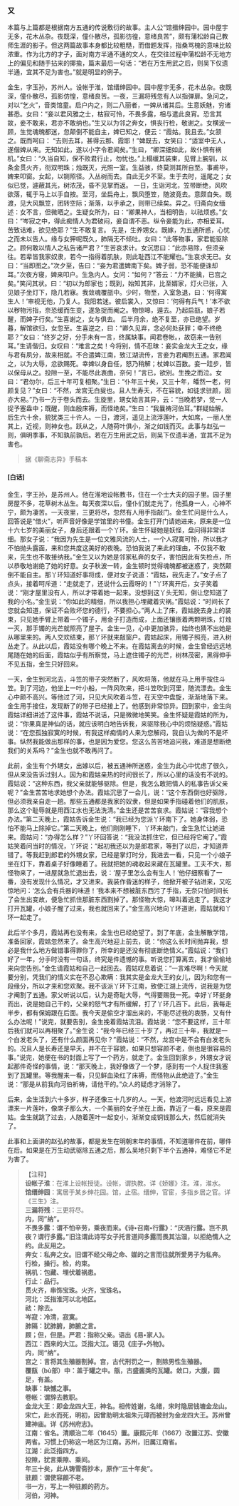 <script type="text/javascript">
    var head = document.getElementsByTagName('head')[0];
    cssURL = '/public/liao.css';
    linkTag = document.createElement('link');
    linkTag.href = cssURL;
    linkTag.setAttribute('type','text/css');
    linkTag.setAttribute('rel','stylesheet');
    head.appendChild(linkTag);
</script>
### 又

本篇与上篇都是根据南方五通的传说敷衍的故事。主人公“馆搢绅园中。园中屋宇无多，花木丛杂。夜既深，僮仆散尽，孤影彷徨，意绪良苦”，颇有蒲松龄自己教师生涯的影子。但这两篇故事本身都比较粗糙，而借题发挥，指桑骂槐的意味比较浓重。作为北方的才子，面对南方半通不通的文人，在交往过程中蒲松龄不无地方上的偏见和随手拈来的揶揄，篇末最后一句话：“若在万生用武之后，则吴下仅遗半通，宜其不足为害也。”就是明显的例子。

金生，字玉孙，苏州人。设帐于淮，馆缙绅园中。园中屋宇无多，花木丛杂。夜既深，僮仆散尽，孤影仿惶，意绪良苦。一夜，三漏将残忽有人以指弹扉。急问之，对以“乞火”，音类馆童。启户内之，则二八丽者，一婢从诸其后。生意妖魅，穷诸甚悉。女曰：“妾以君风雅之士，枯寂可怜，不畏多露，相与遣此良宵。恐言其故，妾不敢来，君亦不敢纳也。”生又以为邻之奔女，惧丧行检，敬谢之。女横波一顾，生觉魂魄都迷，忽颠倒不能自主，婢已知之，便云：“霞姑。我且去。”女颔之。既而呵曰：
“去则去耳，甚得云那、霞耶！”婢既去，女笑曰：“适室中无人，遂偕婢从来。无知如此，遂以小字令君闻矣。”生曰，“卿深细如此，故仆惧有祸机。”女曰：“久当自知，保不败君行止，勿忧也。”上榻缓其装柬，见臂上腕钏，以条金贯火齐，衔双明珠；烛既灭，光照一室。生益骇，终莫测其所自至。事甫毕，婢来叩窗。女起，以铡照径。入丛树而去。自此无夕不至。生于去时，遥尾之；女似已觉，遽蔽其光，树浓茂，昏不见掌而返。
一日，生诣河北，笠带断绝，风吹欲落，辄于马上以手自按。至河，坐扁舟上，飘风堕笠，随波竟去。意颇自失。既渡，见大风飘笠，团转空际；渐落，以手承之，则带已续矣。异之。归斋向女缅述：女不言，但微晒之。生疑女所为，曰：“卿果神人，当相明告，以祛烦惑。”女曰：“岑寂之中，得此痴情人为君破闷，妾自谓不恶。纵令妾能为此，亦相爱耳。苦致诘难，欲见绝耶？”生不敢复言。
先是，生养甥女。既嫁，为五通所惑，心忧之而未以告人。缘与女狎呢既久，肺隔无不倾吐。女曰：“此等物事，家君能驱除之。顾何敢以情人之私告诸严君？”生苦哀求计。女沉思曰：“此亦易除，但须亲往。若辈皆我家奴隶，若今一指得着肌肤，则此耻西江不能耀也。”生哀求无已。女曰：“当即图之。”次夕至，告曰：“妾为君遣婢南下矣。婢子弱，恐不能便诛却耳。”次夜方寝，婢来叩户。生急内人。女问：“如何？”答云：“力不能擒，已宫之矣。”笑问其状。曰：“初以为郎家也；既到，始知其非，比至婿家，灯火已张，入见娘子坐灯下，隐几若寐。我敛魂覆瓿中。少时，物至，入室急退，曰：‘何得寓生人！’审视无他，乃复人。我阳若迷。彼启裳入，又惊曰：‘何得有兵气！’本不欲以秽物污指，奈恐缓而生变，遂急捉而阉之。物惊嗥，遁去。乃起启瓿，娘子若醒，而婢子行矣。”生喜谢之，女与俱去。
后半月余，绝不复至，亦已绝望。岁暮，解馆欲归，女忽至。生喜逆之，曰：“卿久见弃，念必何处获罪；幸不终绝耶？”女曰：“终岁之好，分手未有一言，终属缺事。闻君卷帐。，故窃来一告别耳。”生请偕归。女叹曰：“难言之矣！今将别，情不忍昧：妾实金龙大王之女，缘与君有夙分，故来相就。不合遣婢江南，致江湖流传，言妾为君阉割五通。家君闻之，以为大辱，忿欲赐死。幸婢以身自任，怒乃稍解；杖婢以百数。妾一跬步，皆以保母从之。投隙一至，不能尽此衷曲，奈何！”言已，欲别。生挽之而泣。女曰：“君勿尔，后三十年可复相聚。”生日：“仆年三十矣，又三十年，皤然一老，何颜复见？”女曰：“不然，龙宫无白叟也。且人生寿夭，不在容貌，如徒求驻颜，固亦大易。”乃书一方于卷头而去。生旋里，甥女始言其异，云：“当晚若梦，觉一人捉予塞盎中；既醒，则血殷床褥，而怪绝矣。”生曰：“我曩祷河伯耳。”群疑始解。
后生六十余，貌犹类三十许人。一日，渡河，遥见上流浮莲叶，大如席，一丽人坐其上，近视，则神女也。跃从之，人随荷叶俱小，渐之如钱而灭。此事与赵弘一则，俱明季事，不知孰前孰后。若在万生用武之后，则吴下仅遗半通，宜其不足为害也。

</section>

> 据《聊斋志异》手稿本

#### [白话]
<aside>

金生，字王孙，是苏州人。他在淮地设帐教书，住在一个士大夫的园子里。园子里房屋不多，花草树木丛生。每天夜深以后，僮仆们就走光了，他孤身一人，心神不宁，颇为凄苦。一天夜里，三更将尽，忽然有人用手指敲门。金生忙问是什么人，回答说是“借火”，听声音好像是学馆里的书僮。金生打开门请她进来，原来是一位十六七岁的美丽女子，身后还跟着一个丫环。金生怀疑她是妖怪，盘问得非常详细。那女子说：“我因为先生是一位文雅风流的人士，一个人寂寞可怜，所以我才不怕抛头露面，来和您共度这美好的夜晚。恐怕我说了来此的理由，不仅我不敢来，先生也不敢接纳我。”金生又以为她是邻家私奔的女子，害怕因此有失检点，所以恭敬地谢绝了她的好意。女子秋波一转，金生顿时觉得魂魄都被迷惑了，突然颠倒不能自主。那丫环知道好事将成，便对女子说道：“霞姑，我先走了。”女子点了点头，接着呵斥道：“走就走了，还说什么云霞呀的！”丫环离开后，女子笑着说：“刚才屋里没有人，所以才带着她一起来。没想到这丫头无知，倒让您知道了我的小名。”金生说：“你如此的精细，所以我担心埋藏着灾祸。”霞姑说：“时间长了您就会知道，保证不会败坏您的德行，不要担心。”两人上了床，霞姑脱去身上的装束，只见她手臂上带着一个镯子，用金子打造而成，上面还镶嵌着两颗明珠，灯烛一灭，那手镯的光芒就照亮了屋子。金生一见，心中更加骇异，始终也猜不出她是从哪里来的。两人交欢结束，那丫环就来敲窗户。霞姑起床，用镯子照亮，进入树丛走了。从此以后，霞姑没有哪个晚上不来。在霞姑离去的时候，金生曾经远远地尾随在她的后面，霞姑似乎有所察觉，马上遮住镯子的光芒，树林茂密，黑得伸手不见五指，金生只好回来。

一天，金生到河北去，斗笠的带子突然断了，风吹将落，他就在马上用手按住斗笠。到了河边，他坐上一叶小船，一阵风吹来，把斗笠吹到河里，随流漂去。金生心中颇不高兴。等他过了河，只见大风吹着斗笠，在天空中盘旋，渐渐地落下来。金生用手接住，发现断了的带子已经接上了。他感到非常惊异。回到家中，金生向霞姑详细讲述了这件事，霞姑不说话，只是微微地笑笑。金生怀疑是霞姑的所为，说：“你果真是神仙的话，就应该明白地告诉我，来驱除我心中的烦恼疑惑。”霞姑说：“在您孤独寂寞的时候，有我这样痴情的人来为您解闷，我自认为做的不是坏事。纵然我能做出那样的事，也是因为爱您。您这么苦苦地追问我，难道是想断绝我们的关系吗？”金生也就不敢再问了。

此前，金生有个外甥女，出嫁以后，被五通神所迷惑，金生为此心中忧虑了很久，但从来没告诉过别人。因为和霞姑亲热的时间很长了，所以心里的话没有不说的。霞姑说：“这种东西，我父亲就能够驱除。但是，我怎么敢把情人的私事告诉父亲呢？”金生苦苦地求她想个办法。霞姑沉思了一会儿，说：“这个东西倒也好驱除，但必须我亲自走一趟。那些五通都是我家的奴隶，但是如果手指碰着他们的肌肤，那么这个耻辱就是用西江水也无法洗清。”金生还是苦苦哀求。霞姑说：“容我想个办法。”第二天晚上，霞姑告诉金生说：“我已经为您派丫环南下了。她身体弱，恐怕不能马上除掉它。”第二天晚上，他们刚刚睡下，丫环来敲门，金生急忙让她进来。霞姑问：“办得怎么样？”丫环回答说：“我没法抓住它，但已经将它阉了。”霞姑笑着问当时的情况，丫环说：“起初我还以为是郎君家，等到了以后，才知道弄错了。等我赶到郎君的外甥女家，已经是掌灯时分，我进去一看，只见一个小娘子坐在灯下，靠着桌子好像睡着了。我就把她的魂收起来藏在瓦罐里。工夫不大，那怪物来了，一进屋就急忙退出去，说：‘屋子里怎么会有生人！’他仔细察看了一番，没有发现什么情况，才又进来。我装作昏迷的样子，他掀开被子钻进来，又吃惊地问：‘怎么会有兵器的味道！’我本来不想被脏东西污了手指，无奈只怕时间长了会生出变故，便急忙抓住那脏东西割掉了。那怪物大惊，嗥叫着逃走了。我这才打开瓦罐，小娘子醒了过来，我也就回来了。”金生高兴地向丫环道谢，霞姑就和丫环一起走了。

此后半个多月，霞姑再也没有来，金生也已经绝望了。到了年底，金生解散学馆，准备回家，霞姑忽然来了。金生高兴地迎上前去，说：“你这么长时间抛弃我，想必是我什么地方做错事得罪你了，所幸的是还没有彻底断绝情义。”霞姑说：“我们好了一年，分手时没有一句话，终究是件遗憾的事。听说您打算离去，我才偷偷地来向您告别。”金生请霞姑和自己一起回去。霞姑叹息着说：“一言难尽啊！今天就要分别，凭我们的情义实在不忍心欺瞒：我其实是金龙大王的女儿，因为和您有一段缘分，所以才来和您欢聚。我不该派丫环下江南，致使江湖上流传，说我是为您才阉割了五通。家父听说以后，认为是奇耻大辱，气得要赐我一死。幸好丫环挺身而出，说是她自己干的，父亲的怒气才有所缓解，打了丫环几百下。此后，我每走半步，都有保姆跟在后面。我今天是偷空才溜出来的，不能尽述我的衷肠，又有什么办法呢！”说完，就要告别，金生挽着霞姑流泪。霞姑说：“您不要这样，三十年后我们就可以再相聚了。”金生说：“我今年已经三十岁了，再过三十年，我就是一个白发老头了，还有什么颜面再见你？”霞姑说：“不然，龙宫中是不会有白发老头的。况且人是长寿还是早夭，并不在于容貌，如果只想容颜不老，倒也是很容易的事。”说完，她便在书的封面上写了一个药方，就走了。金生回到家乡，外甥女才说起那件奇怪的事情，说：“那天晚上，我好像做了一个梦，感到有一个人捉住我塞到了瓦罐里。等我醒来一看，只见鲜血染红了床褥，而怪物从此绝迹了。”金生说：“那是从前我向河伯祈祷，请他干的。”众人的疑虑才消除了。

后来，金生活到六十多岁，样子还像三十几岁的人。一天，他渡河时远远看见上游漂来一片莲叶，像席子那么大，一个美丽的女子坐在上面，靠近了一看，原来是霞姑。金生就跳了过去，人随着莲叶一起变小，渐渐变成铜钱那么大，然后就消失了。

此事和上面讲的赵弘的故事，都是发生在明朝末年的事情，不知道哪件在前，哪件在后。如果是在万生动武驱除五通之后，那么吴地只剩下半个五通神，难怪它不足为害了。

</aside>

> 【注释】  
<b>设帐子淮</b>：在淮上设帐授徒。设帐，谓执教。详《娇娜》注。淮，淮水。  
<b>馆缙绅园</b>：寓居于某乡绅花园。馆，止宿。缙绅，官宦，多指乡居之官。详《三生》注。  
<b>三漏将残</b>：三更将尽。  
<b>内，同”纳”。  
<b>不畏多露</b>：谓不怕辛劳，乘夜而来。《诗•召南•行露》：“厌浥行露。岂不夙夜？谓行多露。”旧注谓此诗写女子托言道间多露而畏其沽湿，以拒绝情人之约。此反用之。  
<b>奔女</b>：私奔之女。旧谓不经父母之命、媒的之言而往就所爱男子为私奔。  
<b>行检，操行。检，约束。  
<b>祸机</b>：包藏、埋伏着祸患。  
<b>行止</b>：品行。  
<b>贯火齐，串饰宝珠。火齐，宝珠名。  
<b>河北</b>：泛指淮河以北地区。  
<b>祛</b>：除去。  
<b>岑寂</b>：冷清，寂寞。  
<b>肺隔</b>：犹肺腑，肺腑之言。  
<b>顾；但，但是。严君</b>：指称父亲。语出《易•家人》。  
<b>西江</b>：西来的大江。泛指大江。语见《庄子•外物》。  
<b>内，同“纳”。  
<b>宫之</b>：言将其生殖器割掉。宫，古代刑罚之一，割除男性生殖器。  
<b>覆瓿（bù部）中</b>：盖于罐之中。瓿，古盛酱类的瓦罐。敛口，大腹，圆足，有盖。  
<b>缺事</b>：缺憾之事。  
<b>卷帐</b>：谓辞去教职。  
<b>金龙大王</b>：即金龙四大王，神名。相传姓谢，名绪，宋时隐居钱塘金龙山。宋亡，赴水而死，明初，因曾助明太祖朱元璋而被封为金龙四大王。苏州曾建神庙。详《苏州府志》。  
<b>江南</b>：省名。清顺治二年（1645）置。康熙元年（1667）改置江苏、安徽两省。习惯上仍称这一地区为江南。苏州，旧属江南省。  
<b>江湖</b>：此泛指四方。  
<b>投隙，犹言乘隙、乘间。  
<b>年三十矣，此从铸雪斋抄本，原作“三十年矣”。  
<b>驻颜</b>：谓使容颜不老。  
<b>书一方，写上一种驻颜的药方。  
<b>河伯，河神。  
